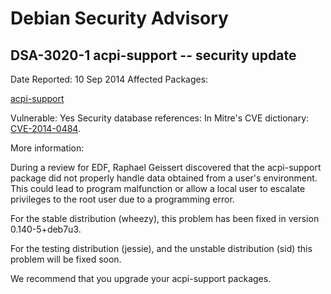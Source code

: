 
Debian Security Advisory
========================


DSA-3020-1 acpi-support -- security update
------------------------------------------



Date Reported:
10 Sep 2014
Affected Packages:

[acpi-support](https://packages.debian.org/src:acpi-support)

Vulnerable:
Yes
Security database references:
In Mitre's CVE dictionary: [CVE-2014-0484](https://security-tracker.debian.org/tracker/CVE-2014-0484).  

More information:

During a review for EDF, Raphael Geissert discovered that the
acpi-support package did not properly handle data obtained from a
user's environment. This could lead to program malfunction or allow a
local user to escalate privileges to the root user due to a programming
error.


For the stable distribution (wheezy), this problem has been fixed in
version 0.140-5+deb7u3.


For the testing distribution (jessie), and the unstable distribution (sid)
this problem will be fixed soon.


We recommend that you upgrade your acpi-support packages.





